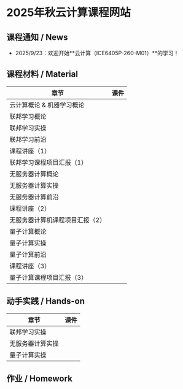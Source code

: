 # 2025年秋云计算课程网站




## 课程通知 / News
- 2025/9/23：欢迎开始**云计算（ICE6405P-260-M01）**的学习！



## 课程材料 / Material

| 章节            | 课件                                                         |
| --------------- | ------------------------------------------------------------ |
| 云计算概论 & 机器学习概论       |      |
| 联邦学习概论                    |      |
| 联邦学习实操                    |      |
| 联邦学习前沿                    |      |
| 课程讲座（1）                   |      |
| 联邦学习课程项目汇报（1）       |      |
| 无服务器计算概论                |      |
| 无服务器计算实操                |      |
| 无服务器计算前沿                |      |
| 课程讲座（2）                   |      |
| 无服务器计算机课程项目汇报（2） |      |
| 量子计算概论                    |      |
| 量子计算实操                    |      |
| 量子计算前沿                    |      |
| 课程讲座（3）                   |  |
| 量子计算课程项目汇报（3）       |  |



## 动手实践 / Hands-on

| 章节            | 课件                                                         |
| --------------- | ------------------------------------------------------------ |
| 联邦学习实操 |  |
| 无服务器计算实操 |      |
| 量子计算实操 |  |



## 作业 / Homework




